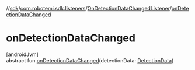 //[sdk](../../../index.md)/[com.robotemi.sdk.listeners](../index.md)/[OnDetectionDataChangedListener](index.md)/[onDetectionDataChanged](on-detection-data-changed.md)

# onDetectionDataChanged

[androidJvm]\
abstract fun [onDetectionDataChanged](on-detection-data-changed.md)(detectionData: [DetectionData](../../com.robotemi.sdk.model/-detection-data/index.md))
